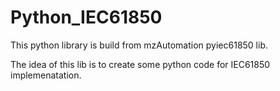 # Python_IEC61850

This python library is build from mzAutomation pyiec61850 lib.

The idea of this lib is to create some python code for IEC61850 implemenatation.
